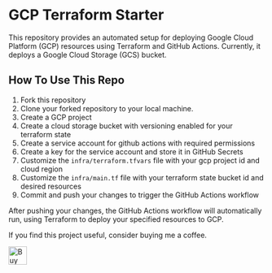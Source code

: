 # GCP Terraform Starter

This repository provides an automated setup for deploying Google Cloud Platform (GCP) resources using Terraform and GitHub Actions. Currently, it deploys a Google Cloud Storage (GCS) bucket.

## How To Use This Repo

1. Fork this repository
2. Clone your forked repository to your local machine.
3. Create a GCP project
4. Create a cloud storage bucket with versioning enabled for your terraform state
5. Create a service account for github actions with required permissions
6. Create a key for the service account and store it in GitHub Secrets
7. Customize the `infra/terraform.tfvars` file with your gcp project id and cloud region
8. Customize the `infra/main.tf` file with your terraform state bucket id and desired resources
9. Commit and push your changes to trigger the GitHub Actions workflow

After pushing your changes, the GitHub Actions workflow will automatically run, using Terraform to deploy your specified resources to GCP.


If you find this project useful, consider buying me a coffee.

<a href='https://ko-fi.com/Q5Q811RI0C' target='_blank'><img height='36' style='border:0px;height:36px;' src='https://storage.ko-fi.com/cdn/kofi1.png?v=3' border='0' alt='Buy Me a Coffee at ko-fi.com' /></a>
